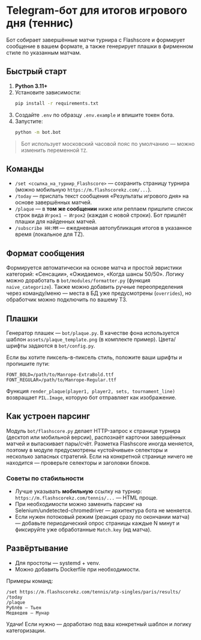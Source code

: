 # Telegram-бот для итогов игрового дня (теннис)

Бот собирает завершённые матчи турнира с Flashscore и формирует сообщение в вашем формате, 
а также генерирует плашки в фирменном стиле по указанным матчам.

## Быстрый старт

1. **Python 3.11+**
2. Установите зависимости:
   ```bash
   pip install -r requirements.txt
   ```
3. Создайте `.env` по образцу `.env.example` и впишите токен бота.
4. Запустите:
   ```bash
   python -m bot.bot
   ```

> Бот использует московский часовой пояс по умолчанию — можно изменить переменной `TZ`.

## Команды

- `/set <ссылка_на_турнир_Flashscore>` — сохранить страницу турнира (можно мобильную `https://m.flashscorekz.com/...`).
- `/today` — прислать текст сообщения «Результаты игрового дня» на основе завершённых матчей.
- `/plaque` — в **том же сообщении** ниже или реплаем пришлите список строк
  вида `Игрок1 — Игрок2` (каждая с новой строки). Бот пришлёт плашки для найденных матчей.
- `/subscribe HH:MM` — ежедневная автопубликация итогов в указанное время (локальное для TZ).

## Формат сообщения

Формируется автоматически на основе матча и простой эвристики категорий: 
«Сенсации», «Ожидаемо», «Когда шансы 50/50». Логику можно доработать в
`bot/modules/formatter.py` (функция `naive_categorize`). Также можно добавить ручные
переопределения через команду/меню — места в БД уже предусмотрены (`overrides`), 
но обработчик можно подключить по вашему ТЗ.

## Плашки

Генератор плашек — `bot/plaque.py`. В качестве фона используется шаблон
`assets/plaque_template.png` (в комплекте пример). Цвета/шрифты задаются в `bot/config.py`.

Если вы хотите пиксель-в-пиксель стиль, положите ваши шрифты и пропишите пути:
```env
FONT_BOLD=/path/to/Manrope-ExtraBold.ttf
FONT_REGULAR=/path/to/Manrope-Regular.ttf
```

Функция `render_plaque(player1, player2, sets, tournament_line)` возвращает `PIL.Image`,
которую бот отправляет как изображение.

## Как устроен парсинг

Модуль `bot/flashscore.py` делает HTTP-запрос к странице турнира (десктоп или мобильной версии),
распознаёт карточки завершённых матчей и вытаскивает пары/счёт. Разметка Flashscore иногда меняется,
поэтому в модуле предусмотрены «устойчивые» селекторы и несколько запасных стратегий. 
Если на конкретной странице ничего не находится — проверьте селекторы и заголовки блоков.

### Советы по стабильности

- Лучше указывать **мобильную** ссылку на турнир: `https://m.flashscorekz.com/tennis/...` — HTML проще.
- При необходимости можно заменить парсинг на Selenium/undetected-chromedriver — архитектура бота не меняется.
- Если нужен потоковый режим (реакция сразу по окончании матча) — добавьте периодический опрос страницы 
  каждые N минут и фиксируйте уже обработанные `Match.key` (ид матча).

## Развёртывание

- Для простоты — systemd + venv.
- Можно добавить Dockerfile при необходимости.

Примеры команд:

```
/set https://m.flashscorekz.com/tennis/atp-singles/paris/results/
/today
/plaque
Рублёв — Тьен
Медведев — Мунар
```

Удачи! Если нужно — доработаю под ваш конкретный шаблон и логику категоризации.
